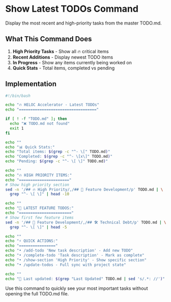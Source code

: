 # Show Latest TODOs Command

Display the most recent and high-priority tasks from the master TODO.md.

## What This Command Does

1. **High Priority Tasks** - Show all 🔥 critical items
2. **Recent Additions** - Display newest TODO items
3. **In Progress** - Show any items currently being worked on
4. **Quick Stats** - Total items, completed vs pending

## Implementation

```bash
#!/bin/bash

echo "🔥 HELOC Accelerator - Latest TODOs"
echo "=================================="

if [ ! -f "TODO.md" ]; then
  echo "❌ TODO.md not found"
  exit 1
fi

echo ""
echo "📊 Quick Stats:"
echo "Total items: $(grep -c "^- \[" TODO.md)"
echo "Completed: $(grep -c "^- \[x\]" TODO.md)"
echo "Pending: $(grep -c "^- \[ \]" TODO.md)"

echo ""
echo "🔥 HIGH PRIORITY ITEMS:"
echo "======================"
# Show high priority section
sed -n '/## 🔥 High Priority/,/## 🎯 Feature Development/p' TODO.md | \
  grep "^- \[ \]" | head -10

echo ""
echo "🎯 LATEST FEATURE TODOS:"
echo "======================="
# Show first few feature items
sed -n '/## 🎯 Feature Development/,/## 🛠️ Technical Debt/p' TODO.md | \
  grep "^- \[ \]" | head -5

echo ""
echo "⚡ QUICK ACTIONS:"
echo "================"
echo "• /add-todo 'New task description' - Add new TODO"
echo "• /complete-todo 'Task description' - Mark as complete"
echo "• /show-section 'High Priority' - Show specific section"
echo "• /update-todos - Full sync with project state"

echo ""
echo "📅 Last updated: $(grep "Last Updated" TODO.md | sed 's/.*: //')"
```

Use this command to quickly see your most important tasks without opening the full TODO.md file.
